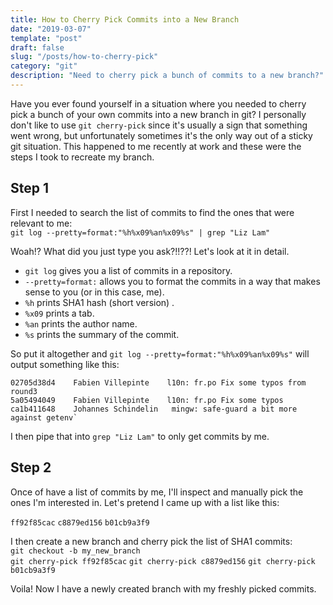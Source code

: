 ```yaml
---
title: How to Cherry Pick Commits into a New Branch
date: "2019-03-07"
template: "post"
draft: false
slug: "/posts/how-to-cherry-pick"
category: "git"
description: "Need to cherry pick a bunch of commits to a new branch?" 
---
```


Have you ever found yourself in a situation where you needed to cherry pick a bunch of your own commits into a new branch in git?  I personally don't like to use `git cherry-pick` since it's usually a sign that something went wrong, but unfortunately  sometimes it's the only way out of a sticky git situation.  This happened to me recently at work and these were the steps I took to recreate my branch.       

**Step 1**
----------
First I needed to search the list of commits to find the ones that were relevant to me:    
`git log --pretty=format:"%h%x09%an%x09%s" | grep "Liz Lam"`

Woah!? What did you just type you ask?!!??!  Let's look at it in detail.    

 * `git log` gives you a list of commits in a repository.    
 * `--pretty=format:` allows you to format the commits in a way that makes sense to you (or in this case, me).    
 * `%h` prints SHA1 hash (short version) .   
 * `%x09` prints a tab.         
 * `%an` prints the author name.        
 * `%s` prints the summary of the commit.        
    
So put it altogether and `git log --pretty=format:"%h%x09%an%x09%s"` will output something like this:    
```
02705d38d4    Fabien Villepinte    l10n: fr.po Fix some typos from round3    
5a05494049    Fabien Villepinte    l10n: fr.po Fix some typos
ca1b411648    Johannes Schindelin   mingw: safe-guard a bit more against getenv` 
```
I then pipe that into `grep "Liz Lam"` to only get commits by me.
  
**Step 2**
----------
Once of have a list of commits by me, I'll inspect and manually pick the ones I'm interested in.  Let's pretend I came up with a list like this:    

`ff92f85cac`
`c8879ed156`
`b01cb9a3f9`

I then create a new branch and cherry pick the list of SHA1 commits:    
`git checkout -b my_new_branch`  
`git cherry-pick ff92f85cac` 
`git cherry-pick c8879ed156` 
`git cherry-pick b01cb9a3f9` 

Voila! Now I have a newly created branch with my freshly picked commits.

